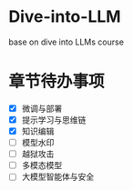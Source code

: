 # Dive-into-LLM
base on dive into LLMs course
# 章节待办事项

- [x] 微调与部署
- [x] 提示学习与思维链
- [x] 知识编辑
- [ ] 模型水印
- [ ] 越狱攻击
- [ ] 多模态模型
- [ ] 大模型智能体与安全

